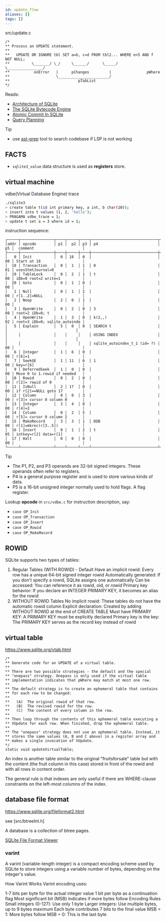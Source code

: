 ```yaml
---
id: update_flow
aliases: []
tags: []
---
```



src/update.c

```
/*
** Process an UPDATE statement.
**
**   UPDATE OR IGNORE tbl SET a=b, c=d FROM tbl2... WHERE e<5 AND f NOT NULL;
**          \_______/ \_/     \______/      \_____/       \________________/
**           onError   |      pChanges         |                pWhere
**                     \_______________________/
**                               pTabList
*/
```

Reads:

- [Architecture of SQLite](https://www.sqlite.org/arch.html)
- [The SQLite Bytecode Engine](https://www.sqlite.org/opcode.html)
- [Atomic Commit In SQLite](https://www.sqlite.org/atomiccommit.html)
- [Query Planning](https://www.sqlite.org/queryplanner.html)

> [!TIP]
> - use [ast-grep](https://github.com/winter-loo/ast-grep-rules) tool to search codebase if LSP is not working


## FACTS

- `sqlite3_value` data structure is used as **registers** store.


## virtual machine

vdbe(Virtual Database Engine) trace

```bash
./sqlite3
> create table t(id int primary key, a int, b char(10));
> insert into t values (1, 2, 'hello');
> PRAGAMA vdbe_trace = 1;
> update t set a = 3 where id = 1;
```


instruction sequence:

```
┌─────┬───────────────┬────┬─────┬────┬──────────────────────────────┬────┬───────────────────────────────┐
│addr │ opcode        │ p1 │  p2 │ p3 │ p4                           │ p5 │  comment                      │
├─────┼───────────────┼────┼─────┼────┼──────────────────────────────┼────┼───────────────────────────────┤
│   0 │ Init          │  0 │ 18  │ 0  │                              │ 00 │ Start at 18                   │
│  18 │ Transaction   │  0 │  1  │ 1  │ 0                            │ 01 │ usesStmtJournal=0             │
│  19 │ TableLock     │  0 │  2  │ 1  │ t                            │ 00 │ iDb=0 root=2 write=1          │
│  20 │ Goto          │  0 │  1  │ 0  │                              │ 00 │                               │
│   1 │ Null          │  0 │  1  │ 2  │                              │ 00 │ r[1..2]=NULL                  │
│   2 │ Noop          │  2 │  0  │ 1  │                              │ 00 │                               │
│   3 │ OpenWrite     │  0 │  2  │ 0  │ 3                            │ 08 │ root=2 iDb=0; t               │
│   4 │ OpenWrite     │  1 │  3  │ 0  │ k(2,,)                       │ 02 │ root=3 iDb=0; sqlite_autoinde │
│   5 │ Explain       │  5 │  0  │ 0  │ SEARCH t                     │    │                               │
│     │               │    │     │    │ USING INDEX                  │    │                               │
│     │               │    │     │    │ sqlite_autoindex_t_1 (id= ?) │ 00 │                               │
│   6 │ Integer       │  1 │  6  │ 0  │                              │ 00 │ r[6]=1                        │
│   7 │ SeekGE        │  1 │ 11  │ 6  │ 1                            │ 00 │ key=r[6]                      │
│   9 │ DeferredSeek  │  1 │  0  │ 0  │                              │ 00 │ Move 0 to 1.rowid if needed   │
│  10 │ Rowid         │  0 │  2  │ 0  │                              │ 00 │ r[2]= rowid of 0              │
│  11 │ IsNull        │  2 │ 17  │ 0  │                              │ 00 │ if r[2]==NULL goto 17         │
│  12 │ Column        │  0 │  0  │ 3  │                              │ 00 │ r[3]= cursor 0 column 0       │
│  13 │ Integer       │  3 │  4  │ 0  │                              │ 00 │ r[4]=3                        │
│  14 │ Column        │  0 │  2  │ 5  │                              │ 00 │ r[5]= cursor 0 column 2       │
│  15 │ MakeRecord    │  3 │  3  │ 1  │ DDB                          │ 00 │ r[1]=mkrec(r[3..5])           │
│  16 │ Insert        │  0 │  1  │ 2  │ t                            │ 05 │ intkey=r[2] data=r[1]         │
│  17 │ Halt          │  0 │  0  │ 0  │                              │ 00 │                               │
└─────┴───────────────┴────┴─────┴────┴──────────────────────────────┴────┴───────────────────────────────┘
```

> [!TIP]
> - The P1, P2, and P3 operands are 32-bit signed integers. These operands often refer to registers.
> - P4 is a general purpose register and is used to store various kinds of data.
> - P5 is a 16-bit unsigned integer normally used to hold flags. A flag register.


Lookup **opcode** in `src/vdbe.c` for instruction description, say:

 - `case OP_Init`
 - `case OP_Transaction`
 - `case OP_Insert`
 - `case OP_Rowid`
 - `case OP_MakeRecord`


## ROWID
SQLite supports two types of tables:

1. Regular Tables (WITH ROWID) - Default
Have an implicit rowid: Every row has a unique 64-bit signed integer rowid
Automatically generated: If you don't specify a rowid, SQLite assigns one automatically
Can be accessed: You can reference it as rowid, oid, or _rowid_
Primary key behavior: If you declare an INTEGER PRIMARY KEY, it becomes an alias for the rowid
2. WITHOUT ROWID Tables
No implicit rowid: These tables do not have the automatic rowid column
Explicit declaration: Created by adding WITHOUT ROWID at the end of CREATE TABLE
Must have PRIMARY KEY: A PRIMARY KEY must be explicitly declared
Primary key is the key: The PRIMARY KEY serves as the record key instead of rowid



## virtual table

https://www.sqlite.org/vtab.html

```
/*
** Generate code for an UPDATE of a virtual table.
**
** There are two possible strategies - the default and the special
** "onepass" strategy. Onepass is only used if the virtual table
** implementation indicates that pWhere may match at most one row.
**
** The default strategy is to create an ephemeral table that contains
** for each row to be changed:
**
**   (A)  The original rowid of that row.
**   (B)  The revised rowid for the row.
**   (C)  The content of every column in the row.
**
** Then loop through the contents of this ephemeral table executing a
** VUpdate for each row. When finished, drop the ephemeral table.
**
** The "onepass" strategy does not use an ephemeral table. Instead, it
** stores the same values (A, B and C above) in a register array and
** makes a single invocation of VUpdate.
*/
static void updateVirtualTable;
```


An index is another table similar to the original "fruitsforsale" table but
with the content (the fruit column in this case) stored in front of the rowid
and with all rows in content order.


The general rule is that indexes are only useful if there are WHERE-clause
constraints on the left-most columns of the index.

## database file format

https://www.sqlite.org/fileformat2.html

see [src/btreeInt.h]

A database is a collection of btree pages.

[SQLite File Format Viewer](https://sqlite-internal.pages.dev/)


### varint

A varint (variable-length integer) is a compact encoding scheme used by SQLite to store integers using a variable number of bytes, depending on the integer's value.

How Varint Works
Varint encoding uses:

1-7 bits per byte for the actual integer value
1 bit per byte as a continuation flag
Most significant bit (MSB) indicates if more bytes follow
Encoding Rules
Small integers (0-127): Use only 1 byte
Larger integers: Use multiple bytes, up to 9 bytes maximum
Each byte contributes 7 bits to the final value
MSB = 1: More bytes follow
MSB = 0: This is the last byte

